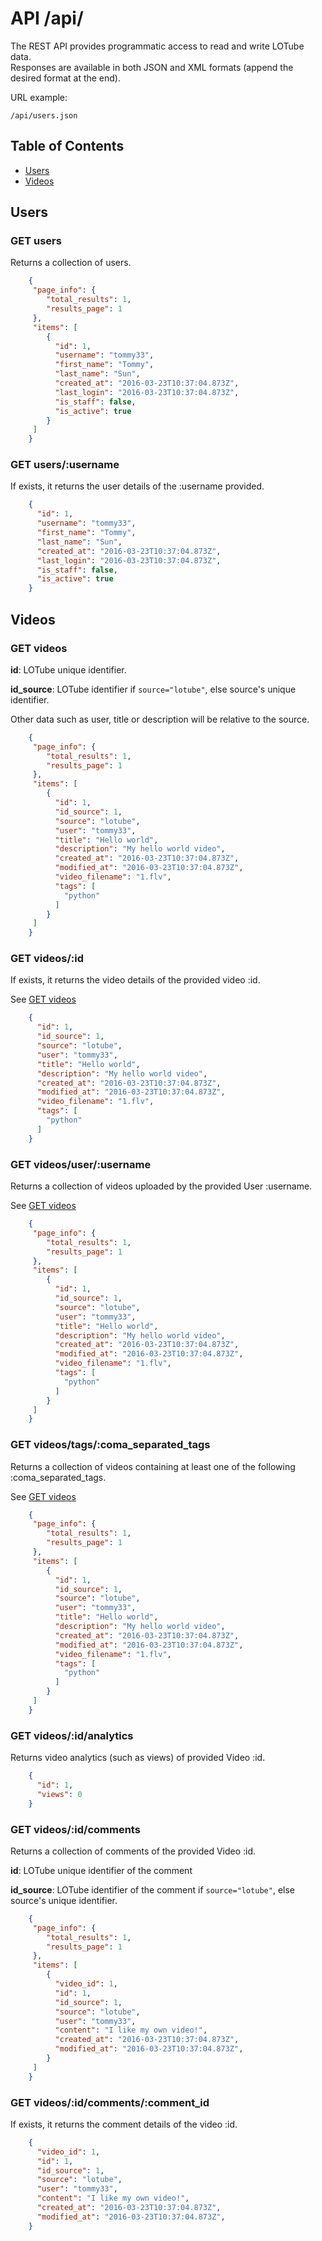 # API /api/

The REST API provides programmatic access to read and write LOTube data.<br>
Responses are available in both JSON and XML formats (append the desired format 
at the end).

URL example:

`/api/users.json`

## Table of Contents

- [Users](#users)
- [Videos](#videos)

## Users

### GET users

Returns a collection of users.

```json
    {
     "page_info": {
        "total_results": 1,
        "results_page": 1
     },
     "items": [
        { 
          "id": 1,
          "username": "tommy33",
          "first_name": "Tommy",
          "last_name": "Sun",
          "created_at": "2016-03-23T10:37:04.873Z",
          "last_login": "2016-03-23T10:37:04.873Z",
          "is_staff": false,
          "is_active": true
        }
     ]
    }
```

### GET users/:username

If exists, it returns the user details of the :username provided.

```json
    { 
      "id": 1,
      "username": "tommy33",
      "first_name": "Tommy",
      "last_name": "Sun",
      "created_at": "2016-03-23T10:37:04.873Z",
      "last_login": "2016-03-23T10:37:04.873Z",
      "is_staff": false,
      "is_active": true
    }
```

## Videos

### GET videos

**id**: LOTube unique identifier.

**id_source**: LOTube identifier if `source="lotube"`, else source's unique 
identifier.

Other data such as user, title or description will be relative to the source.

```json
    {
     "page_info": {
        "total_results": 1,
        "results_page": 1
     },
     "items": [
        { 
          "id": 1,
          "id_source": 1,
          "source": "lotube",
          "user": "tommy33",
          "title": "Hello world",
          "description": "My hello world video",
          "created_at": "2016-03-23T10:37:04.873Z",
          "modified_at": "2016-03-23T10:37:04.873Z",
          "video_filename": "1.flv",
          "tags": [
            "python"
          ]
        }
     ]
    }
```

### GET videos/:id

If exists, it returns the video details of the provided video :id.

See [GET videos](#get-videos)

```json
    { 
      "id": 1,
      "id_source": 1,
      "source": "lotube",
      "user": "tommy33",
      "title": "Hello world",
      "description": "My hello world video",
      "created_at": "2016-03-23T10:37:04.873Z",
      "modified_at": "2016-03-23T10:37:04.873Z",
      "video_filename": "1.flv",
      "tags": [
        "python"
      ]
    }
```

### GET videos/user/:username

Returns a collection of videos uploaded by the provided User :username.

See [GET videos](#get-videos)

```json
    {
     "page_info": {
        "total_results": 1,
        "results_page": 1
     },
     "items": [
        { 
          "id": 1,
          "id_source": 1,
          "source": "lotube",
          "user": "tommy33",
          "title": "Hello world",
          "description": "My hello world video",
          "created_at": "2016-03-23T10:37:04.873Z",
          "modified_at": "2016-03-23T10:37:04.873Z",
          "video_filename": "1.flv",
          "tags": [
            "python"
          ]
        }
     ]
    }
```

### GET videos/tags/:coma_separated_tags

Returns a collection of videos containing at least one of the following 
:coma_separated_tags.

See [GET videos](#get-videos)

```json
    {
     "page_info": {
        "total_results": 1,
        "results_page": 1
     },
     "items": [
        { 
          "id": 1,
          "id_source": 1,
          "source": "lotube",
          "user": "tommy33",
          "title": "Hello world",
          "description": "My hello world video",
          "created_at": "2016-03-23T10:37:04.873Z",
          "modified_at": "2016-03-23T10:37:04.873Z",
          "video_filename": "1.flv",
          "tags": [
            "python"
          ]
        }
     ]
    }
```

### GET videos/:id/analytics

Returns video analytics (such as views) of provided Video :id.

```json
    {
      "id": 1,
      "views": 0
    }
```

### GET videos/:id/comments

Returns a collection of comments of the provided Video :id.

**id**: LOTube unique identifier of the comment

**id_source**: LOTube identifier of the comment if `source="lotube"`, 
else source's unique identifier.

```json
    {
     "page_info": {
        "total_results": 1,
        "results_page": 1
     },
     "items": [
        {
          "video_id": 1,
          "id": 1,
          "id_source": 1,
          "source": "lotube",
          "user": "tommy33",
          "content": "I like my own video!",
          "created_at": "2016-03-23T10:37:04.873Z",
          "modified_at": "2016-03-23T10:37:04.873Z",
        }
     ]
    }
```

### GET videos/:id/comments/:comment_id

If exists, it returns the comment details of the video :id.

```json
    {
      "video_id": 1,
      "id": 1,
      "id_source": 1,
      "source": "lotube",
      "user": "tommy33",
      "content": "I like my own video!",
      "created_at": "2016-03-23T10:37:04.873Z",
      "modified_at": "2016-03-23T10:37:04.873Z",
    }
```
